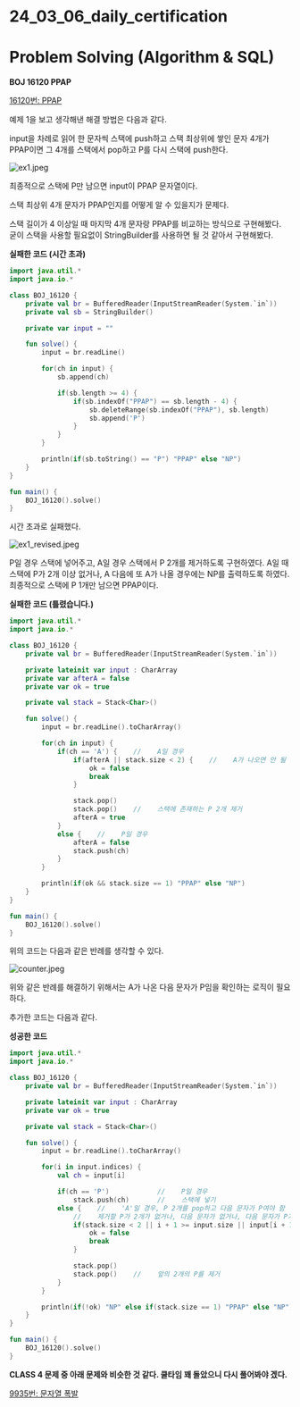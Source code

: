 # 24_03_06_daily_certification

# Problem Solving (Algorithm & SQL)

**BOJ 16120 PPAP**

[16120번: PPAP](https://www.acmicpc.net/problem/16120)

예제 1을 보고 생각해낸 해결 방법은 다음과 같다.

input을 차례로 읽어 한 문자씩 스택에 push하고 스택 최상위에 쌓인 문자 4개가 PPAP이면 그 4개를 스택에서 pop하고 P를 다시 스택에 push한다.

![ex1.jpeg](24_03_06_daily_certification%206ef21cd7ed464369814accc69f922cf7/ex1.jpeg)

최종적으로 스택에 P만 남으면 input이 PPAP 문자열이다.

스택 최상위 4개 문자가 PPAP인지를 어떻게 알 수 있을지가 문제다.

스택 길이가 4 이상일 때 마지막 4개 문자랑 PPAP를 비교하는 방식으로 구현해봤다. 굳이 스택을 사용할 필요없이 StringBuilder를 사용하면 될 것 같아서 구현해봤다.

**실패한 코드 (시간 초과)**

```kotlin
import java.util.*
import java.io.*

class BOJ_16120 {
    private val br = BufferedReader(InputStreamReader(System.`in`))
    private val sb = StringBuilder()

    private var input = ""

    fun solve() {
        input = br.readLine()

        for(ch in input) {
            sb.append(ch)

            if(sb.length >= 4) {
                if(sb.indexOf("PPAP") == sb.length - 4) {
                    sb.deleteRange(sb.indexOf("PPAP"), sb.length)
                    sb.append('P')
                }
            }
        }

        println(if(sb.toString() == "P") "PPAP" else "NP")
    }
}

fun main() {
    BOJ_16120().solve()
}
```

시간 초과로 실패했다.

![ex1_revised.jpeg](24_03_06_daily_certification%206ef21cd7ed464369814accc69f922cf7/ex1_revised.jpeg)

P일 경우 스택에 넣어주고, A일 경우 스택에서 P 2개를 제거하도록 구현하였다. A일 때 스택에 P가 2개 이상 없거나, A 다음에 또 A가 나올 경우에는 NP를 출력하도록 하였다. 최종적으로 스택에 P 1개만 남으면 PPAP이다.

**실패한 코드 (틀렸습니다.)**

```kotlin
import java.util.*
import java.io.*

class BOJ_16120 {
    private val br = BufferedReader(InputStreamReader(System.`in`))

    private lateinit var input : CharArray
    private var afterA = false
    private var ok = true

    private val stack = Stack<Char>()

    fun solve() {
        input = br.readLine().toCharArray()

        for(ch in input) {
            if(ch == 'A') {    //    A일 경우
                if(afterA || stack.size < 2) {    //    A가 나오면 안 될 떄 A가 나온 경우
                    ok = false
                    break
                }

                stack.pop()
                stack.pop()    //    스택에 존재하는 P 2개 제거
                afterA = true
            }
            else {    //    P일 경우
                afterA = false
                stack.push(ch)
            }
        }

        println(if(ok && stack.size == 1) "PPAP" else "NP")
    }
}

fun main() {
    BOJ_16120().solve()
}
```

위의 코드는 다음과 같은 반례를 생각할 수 있다.

![counter.jpeg](24_03_06_daily_certification%206ef21cd7ed464369814accc69f922cf7/counter.jpeg)

위와 같은 반례를 해결하기 위해서는 A가 나온 다음 문자가 P임을 확인하는 로직이 필요하다.

추가한 코드는 다음과 같다.

**성공한 코드**

```kotlin
import java.util.*
import java.io.*

class BOJ_16120 {
    private val br = BufferedReader(InputStreamReader(System.`in`))

    private lateinit var input : CharArray
    private var ok = true

    private val stack = Stack<Char>()

    fun solve() {
        input = br.readLine().toCharArray()

        for(i in input.indices) {
            val ch = input[i]

            if(ch == 'P')            //    P일 경우
                stack.push(ch)       //    스택에 넣기
            else {    //    'A'일 경우, P 2개를 pop하고 다음 문자가 P여야 함
                //    제거할 P가 2개가 없거나, 다음 문자가 없거나, 다음 문자가 P가 아닐 경우
                if(stack.size < 2 || i + 1 >= input.size || input[i + 1] != 'P') {
                    ok = false
                    break
                }

                stack.pop()
                stack.pop()    //    앞의 2개의 P를 제거
            }
        }

        println(if(!ok) "NP" else if(stack.size == 1) "PPAP" else "NP")
    }
}

fun main() {
    BOJ_16120().solve()
}
```

**CLASS 4 문제 중 아래 문제와 비슷한 것 같다. 쿨타임 꽤 돌았으니 다시 풀어봐야 겠다.**

[9935번: 문자열 폭발](https://www.acmicpc.net/problem/9935)
